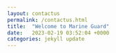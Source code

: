 ```yaml
---
layout: contactus
permalink: /contactus.html
title:  "Welcome to Marine Guard"
date:   2023-02-19 03:52:04 +0000
categories: jekyll update
---
```

